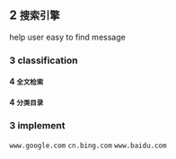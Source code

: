 ## 2 `搜索引擎` 
help user easy to find message

### 3  classification

#### 4   `全文检索` 

#### 4   `分类目录` 

### 3  implement
`www.google.com` 
`cn.bing.com` 
`www.baidu.com` 
